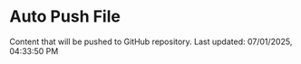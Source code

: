 # Auto Push File

Content that will be pushed to GitHub repository.
Last updated: 07/01/2025, 04:33:50 PM